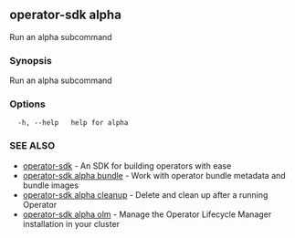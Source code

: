 ## operator-sdk alpha

Run an alpha subcommand

### Synopsis

Run an alpha subcommand

### Options

```
  -h, --help   help for alpha
```

### SEE ALSO

* [operator-sdk](operator-sdk.md)	 - An SDK for building operators with ease
* [operator-sdk alpha bundle](operator-sdk_alpha_bundle.md)	 - Work with operator bundle metadata and bundle images
* [operator-sdk alpha cleanup](operator-sdk_alpha_cleanup.md)	 - Delete and clean up after a running Operator
* [operator-sdk alpha olm](operator-sdk_alpha_olm.md)	 - Manage the Operator Lifecycle Manager installation in your cluster

